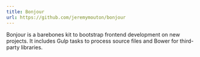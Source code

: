```yaml
---
title: Bonjour
url: https://github.com/jeremymouton/bonjour
---
```


Bonjour is a barebones kit to bootstrap frontend development on new projects. It includes Gulp tasks to process source files and Bower for third-party libraries.